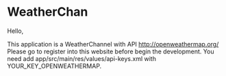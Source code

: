 # WeatherChan

Hello,

This application is a WeatherChannel with API http://openweathermap.org/
Please go to register into this website before begin the development. 
You need add app/src/main/res/values/api-keys.xml with <string name="OpenWeatherMapKey">YOUR_KEY_OPENWEATHERMAP</string>.


